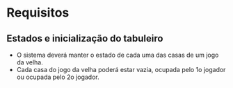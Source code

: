 # Requisitos
## Estados e inicialização do tabuleiro
* O sistema deverá manter o estado de cada uma das
casas de
um jogo da velha.
* Cada casa do jogo da velha poderá estar vazia,
ocupada
pelo 1o jogador ou ocupada pelo 2o jogador.

